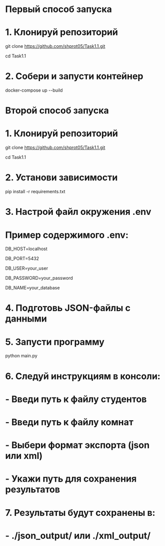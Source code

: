 # Первый способ запуска

# 1. Клонируй репозиторий
git clone https://github.com/shprot05/Task1.1.git

cd Task1.1

# 2. Собери и запусти контейнер
docker-compose up --build


# Второй способ запуска
# 1. Клонируй репозиторий
git clone https://github.com/shprot05/Task1.1.git

cd Task1.1

# 2. Установи зависимости
pip install -r requirements.txt

# 3. Настрой файл окружения .env
# Пример содержимого .env:
DB_HOST=localhost

DB_PORT=5432

DB_USER=your_user

DB_PASSWORD=your_password

DB_NAME=your_database

# 4. Подготовь JSON-файлы с данными


# 5. Запусти программу
python main.py

# 6. Следуй инструкциям в консоли:
# - Введи путь к файлу студентов
# - Введи путь к файлу комнат
# - Выбери формат экспорта (json или xml)
# - Укажи путь для сохранения результатов

# 7. Результаты будут сохранены в:
# - ./json_output/ или ./xml_output/
